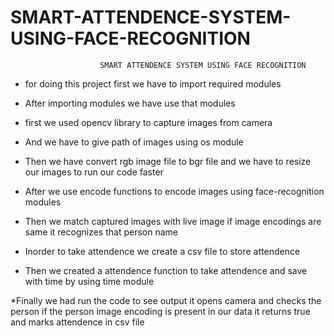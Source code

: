 # SMART-ATTENDENCE-SYSTEM-USING-FACE-RECOGNITION
                        SMART ATTENDENCE SYSTEM USING FACE RECOGNITION


* for doing this project first we have to import required modules

* After importing modules we have use that modules 

* first we used opencv library to capture images from camera

* And we have to give path of images using os module

* Then we have convert rgb image file to bgr file and we have to resize our images to run our code faster

* After we use encode functions to encode images using face-recognition modules

* Then we match captured images with live image if image encodings are same  it recognizes that person name 

* Inorder to take attendence we create a csv file to store attendence

* Then we created a attendence function to take attendence and save with time by using time module

*Finally we had run the code to see output it opens camera and checks the person if the person image encoding is present 
in our data it returns true and marks attendence in csv file


